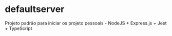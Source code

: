# defaultserver
Projeto padrão para iniciar os projeto pessoais - NodeJS + Express.js + Jest + TypeScript
